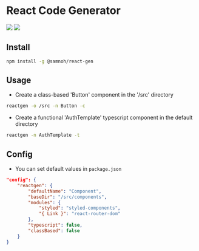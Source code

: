 # React Code Generator

<img src="https://img.shields.io/npm/v/%40samnoh%2Freact-gen">
<img src="https://img.shields.io/npm/l/%40samnoh%2Freact-gen">

## Install

```bash
npm install -g @samnoh/react-gen
```

## Usage

-   Create a class-based 'Button' component in the '/src' directory

```bash
reactgen -o /src -n Button -c
```

-   Create a functional 'AuthTemplate' typescript component in the default directory

```bash
reactgen -n AuthTemplate -t
```

## Config

-   You can set default values in `package.json`

```json
"config": {
    "reactgen": {
        "defaultName": "Component",
        "baseDir": "/src/components",
        "modules": {
            "styled": "styled-components",
            "{ Link }": "react-router-dom"
        },
        "typescript": false,
        "classBased": false
    }
}
```
